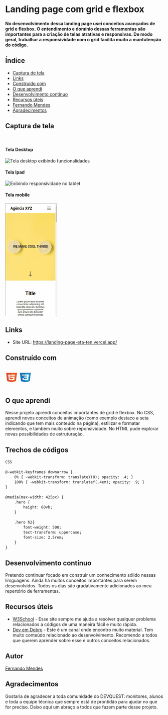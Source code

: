 
# Landing page com grid e flexbox

#### No desenvolvimento dessa landing page usei conceitos avançados de grid e flexbox. O entendimento e domínio dessas ferramentas são importantes para a criação de telas atrativas e responsivas. De modo geral, trabalhar a responsividade com o grid facilita muito a mantutenção do código.


## Índice

- [Captura de tela](#captura-de-tela)
- [Links](#links)
- [Construído com](#construído-com)
- [O que aprendi](#o-que-aprendi)
- [Desenvolvimento contínuo](#desenvolvimento-contínuo)
- [Recursos úteis](#recursos-úteis)
- [Fernando Mendes](#autor)
- [Agradecimentos](#agradecimentos)


## Captura de tela

<br>

#### Tela Desktop


<img src="src/gif/desktop.gif" alt="Tela desktop exibindo funcionalidades">

#### Tela Ipad


<img src="src/gif/ipad.gif" alt="Exibindo responsividade no tablet">

#### Tela mobile


<img src="src/gif/mobile.gif" alt="Exibindo responsividade no mobile">

## Links

- Site URL: https://landing-page-eta-ten.vercel.app/

## Construído com

<div style="display: inline_block"><br>
  <img align="center" alt="HTML" height="30" width="40" src="https://raw.githubusercontent.com/devicons/devicon/master/icons/html5/html5-original.svg">
  <img align="center" alt="CSS" height="30" width="40" src="https://raw.githubusercontent.com/devicons/devicon/master/icons/css3/css3-original.svg">       
</div>
<br>

## O que aprendi

Nesse projeto aprendi conceitos importantes de grid e flexbox. No CSS, aprendi novos conceitos de animação (como exemplo destaco a seta indicando que tem mais conteúdo na página), estilizar e formatar elementos, e também muito sobre reponsividade. No HTML pude explorar novas possibilidades de estruturação. 

## Trechos de códigos

``` 
CSS

@-webkit-keyframes downarrow {
    0% { -webkit-transform: translateY(0); opacity: .4; }
    100% { -webkit-transform: translateY(.4em); opacity: .9; }
}

@media(max-width: 425px) {
    .hero {
        height: 60vh;
    }

    .hero h2{
        font-weight: 500;
        text-transform: uppercase;
        font-size: 2.5rem;
    }
}

```

## Desenvolvimento contínuo

Pretendo continuar focado em construir um conhecimento sólido nessas limguagens. Ainda há muitos conceitos importantes para serem desenvolvidos. Todos os dias são gradativamente adicionados ao meu repertório de ferramentas.

## Recursos úteis

- [W3School](https://www.w3schools.com/css/default.asp) - Esse site sempre me ajuda a resolver qualquer problema relacionados a códigos de uma maneira fácil e muito rápida.
- [Dev em Dobro](https://www.youtube.com/@DevemDobro) - Este é um canal onde encontro muito material. Tem muito conteúdo relacionado ao desenvolvimento. Recomendo a todos que querem aprender sobre esse e outros conceitos relacionados.

## Autor

[Fernando Mendes](https://www.linkedin.com/in/fernandomendesti/)


## Agradecimentos

Gostaria de agradecer a toda comunidade do DEVQUEST: monitores, alunos e toda a equipe técnica que sempre está de prontidão para ajudar no que for preciso. Deixo aqui um abraço a todos que fazem parte desse projeto. 



